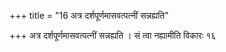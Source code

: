 +++
title = "16 अत्र दर्शपूर्णमासवत्पत्नीं सन्नह्यति"

+++
अत्र दर्शपूर्णमासवत्पत्नीं सन्नह्यति । सं त्वा नह्यामीति विकारः १६